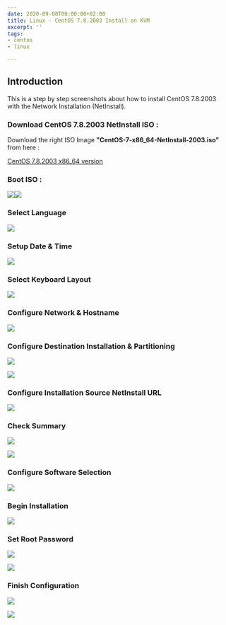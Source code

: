 ```yaml
---
date: 2020-09-08T00:00:00+02:00
title: Linux - CentOS 7.8.2003 Install on KVM
excerpt: ''
tags:
- centos
- linux

---
```

## Introduction

This is a step by step screenshots about how to install CentOS 7.8.2003 with the Network Installation (NetInstall).

### Download CentOS 7.8.2003 NetInstall ISO :

Download the right ISO Image **"CentOS-7-x86_64-NetInstall-2003.iso"** from here :

[CentOS 7.8.2003 x86_64 version](http://isoredirect.centos.org/centos/7/isos/x86_64/ "CentOS 7.8.2003 x86_64 version")

### Boot ISO :

![](/images/boot_iso_7-8-2003.gif)![](/images/1_welcome_languages.png)

### Select Language

![](/images/2_summary.png)

### Setup Date & Time

![](/images/3_date_time.png)

### Select Keyboard Layout

![](/images/4_keyboard.png)

### Configure Network & Hostname

![](/images/5_network_hostname.png)

### Configure Destination Installation & Partitioning

![](/images/6_partitionning1.png)

![](/images/6_partitionning2.png)

### Configure Installation Source NetInstall URL

![](/images/7_installation_source.png)

### Check Summary

![](/images/8_summary1.png)

![](/images/8_summary2.png)

### Configure Software Selection

![](/images/9_software_selection.png)

### Begin Installation

![](/images/10_begin_installation.png)

### Set Root Password

![](/images/11_set_root_password.png)

![](/images/11_set_root_password2.png)

### Finish Configuration

![](/images/12_finish_configuration.png)

![](/images/13_reboot.png)